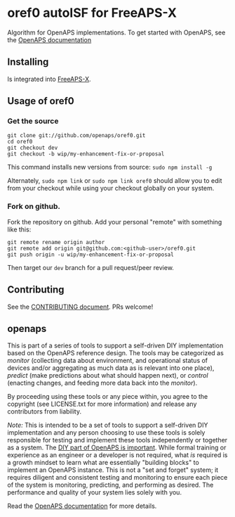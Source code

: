 # oref0 autoISF for FreeAPS-X

Algorithm for OpenAPS implementations. To get started with OpenAPS, see the [OpenAPS documentation](http://openaps.readthedocs.org/en/latest/)

## Installing

Is integrated into [FreeAPS-X](https://github.com/mountrcg/freeaps/tree/dev-aisf_TDD).


## Usage of oref0

### Get the source

```
git clone git://github.com/openaps/oref0.git
cd oref0
git checkout dev
git checkout -b wip/my-enhancement-fix-or-proposal
```

This command installs new versions from source:
`sudo npm install -g`

Alternately, `sudo npm link` or `sudo npm link oref0` should allow you to
edit from your checkout while using your checkout globally on your system.

### Fork on github.

Fork the repository on github. Add your personal "remote" with something like
this:

```
git remote rename origin author
git remote add origin git@github.com:<github-user>/oref0.git
git push origin -u wip/my-enhancement-fix-or-proposal
```
Then target our `dev` branch for a pull request/peer review.

</details>

## Contributing

See the [CONTRIBUTING document](CONTRIBUTING.md). PRs welcome!

## openaps

This is part of a series of tools to support a self-driven DIY
implementation based on the OpenAPS reference design. The tools may be
categorized as *monitor* (collecting data about environment, and
operational status of devices and/or aggregating as much data as is
relevant into one place), *predict* (make predictions about what should
happen next), or *control* (enacting changes, and feeding more data back
into the *monitor*). 

By proceeding using these tools or any piece within, you agree to the
copyright (see LICENSE.txt for more information) and release any
contributors from liability. 

*Note:* This is intended to be a set of tools to support a self-driven DIY
implementation and any person choosing to use these tools is solely
responsible for testing and implement these tools independently or
together as a system.  The [DIY part of OpenAPS is important](http://bit.ly/1NBbZtO).
While formal training or experience as an
engineer or a developer is not required, what *is* required is a growth
mindset to learn what are essentially "building blocks" to implement an
OpenAPS instance. This is not a "set and forget" system; it requires
diligent and consistent testing and monitoring to ensure each piece of
the system is monitoring, predicting, and performing as desired.  The
performance and quality of your system lies solely with you. 

Read the [OpenAPS documentation](http://openaps.readthedocs.io/en/latest/) for more details.
